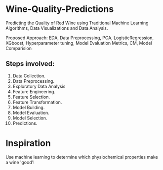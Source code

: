 # Wine-Quality-Predictions
Predicting the Quality of Red Wine using Traditional Machine Learning Algorithms, Data Visualizations and Data Analysis.

Proposed Approach: EDA, Data Preprocessing, PCA, LogisticRegression, XGboost, Hyperparameter tuning, Model Evaluation Metrics, CM, Model Comparision

## Steps involved:
1. Data Collection.
2. Data Preprocessing.
3. Exploratory Data Analysis
4. Feature Engineering.
5. Feature Selection.
6. Feature Transformation.
7. Model Building.
8. Model Evaluation.
9. Model Selection.
10. Predictions.

# Inspiration
Use machine learning to determine which physiochemical properties make a wine 'good'!
